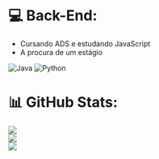 
# 💻 Back-End:
- Cursando ADS e estudando JavaScript
- A procura de um estágio

![Java](https://img.shields.io/badge/java-%23ED8B00.svg?style=plastic&logo=java&logoColor=white) ![Python](https://img.shields.io/badge/python-3670A0?style=plastic&logo=python&logoColor=ffdd54)
# 📊 GitHub Stats:
![](https://github-readme-stats.vercel.app/api?username=pivetoo&theme=monokai&hide_border=true&include_all_commits=false&count_private=false)<br/>
![](https://github-readme-streak-stats.herokuapp.com/?user=pivetoo&theme=monokai&hide_border=true)<br/>
![](https://github-readme-stats.vercel.app/api/top-langs/?username=pivetoo&theme=monokai&hide_border=true&include_all_commits=false&count_private=false&layout=compact)

<!-- Proudly created with GPRM ( https://gprm.itsvg.in ) -->
